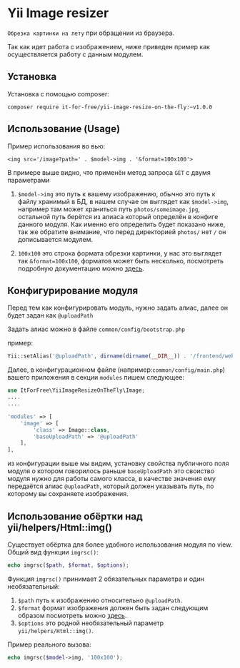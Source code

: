 # Yii Image resizer

`Обрезка картинки на лету` при обращении из браузера.

Так как идет работа с изображением, ниже приведен пример как осуществляется работу с данным модулем.

## Установка 

Установка с помощью composer:

```shell
composer require it-for-free/yii-image-resize-on-the-fly:~v1.0.0
```

## Использование (Usage)

Пример использования во вью:

`<img src='/image?path=' . $model->img . '&format=100x100'>`

В примере выше видно, что применён метод запроса `GET` с двумя параметрами

1. `$model->img` это путь к вашему изображению, обычно это путь к файлу хранимый в БД, 
в нашем случае он выглядет как `$model->img`, например там может храниться путь `photos/someimage.jpg`, 
остальной путь берётся из алиаса который определён в конфиге данного модуля. Как  именно его 
определить будет показано ниже, так же обратите внимание, что перед директорией `photos/` нет `/` он дописывается модулем.

2. `100x100` это строка формата обрезки картинки, у нас это выглядет так `&format=100x100`, 
форматов может быть несколько, посмотреть подробную документацию можно
[здесь](https://github.com/it-for-free/rusphp/blob/master/src/File/Image/README.md).


## Конфигурирование модуля

Перед тем как конфигурировать модуль, нужно задать алиас, далее он будет задан как `@uploadPath`

Задать алиас можно в файле `common/config/bootstrap.php`

пример:

```php
Yii::setAlias('@uploadPath', dirname(dirname(__DIR__)) . '/frontend/web/uploads');
```
       
Далее, в конфигурационном файле (например:`common/config/main.php`)
вашего приложения в секции `modules` пишем следующее:

```php
use ItForFree\YiiImageResizeOnTheFly\Image;
....
....

'modules' => [
    'image' => [
        'class' => Image::class,
        'baseUploadPath' => '@uploadPath'
    ], 
],                                                                                 
```
                                                                            
из конфигурации выше мы видим, установку свойства публичного поля модуля о котором говорилось раньше `baseUploadPath`
это своиство модуля нужно для работы самого класса, в качестве значения ему передаётся алиас `@uploadPath`, который 
должен указывать путь,  по которому вы сохраняете изображения.


## Использование обёртки над yii/helpers/Html::img()

Существует обёртка для более удобного использования модуля по view. Общий вид функции `imgrsc()`:

```php
echo imgrsc($path, $format, $options);
```

Функция `imgrsc()` принимает 2 обязательных параметра и один необязательный:
1. `$path` путь к изображению относительно `@uploadPath`.
2. `$format` формат изображения должен быть задан следующим образом посмотреть можно
[здесь](https://github.com/it-for-free/rusphp/blob/master/src/File/Image/README.md).
3. `$options` это родной необязательный параметр `yii/helpers/Html::img()`.

Пример реального вызова:

```php
echo imgrsc($model->img, '100x100');
```

